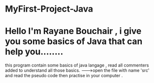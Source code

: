 # MyFirst-Project-Java
# Hello I'm Rayane Bouchair , i give you some basics of Java that can help you........
this program contain some basics of java langage , read all commenters added to understand all those basics.
--->open the file with name 'src' and read the pseudo code then practise in your computer . 
